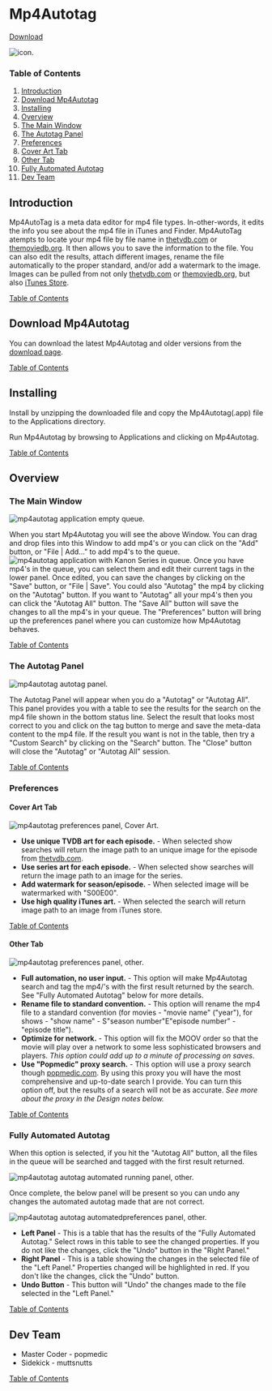 # Mp4Autotag #

[Download](https://github.com/muttsnutts/mp4autotag/wiki/download)

![icon.](http://www.popmedic.com/images/mp4autotag_icon_32.png) 

### Table of Contents ###
1. [Introduction](#introduction)
2. [Download Mp4Autotag](#download-mp4autotag) 
3. [Installing](#installing)
4. [Overview](#overview)
5. [The Main Window](#the-main-window) 
6. [The Autotag Panel](#the-autotag-panel) 
7. [Preferences](#preferences)
8. [Cover Art Tab](#cover-art-tab)
9. [Other Tab](#other-tab)
8. [Fully Automated Autotag](#fully-automated-autotag)
9. [Dev Team](#dev-team)

## Introduction ##
Mp4AutoTag is a meta data editor for mp4 file types.  In-other-words, it edits the info you see about the mp4 file in iTunes and Finder.  Mp4AutoTag atempts to locate your mp4 file by file name in [thetvdb.com](http://thetvdb.com) or [themoviedb.org](http://www.themoviedb.org).  It then allows you to save the information to the file.  You can also edit the results, attach different images, rename the file automatically to the proper standard, and/or add a watermark to the image. Images can be pulled from not only [thetvdb.com](http://thetvdb.com) or [themoviedb.org](http://www.themoviedb.org), but also [iTunes Store](http://www.apple.com/itunes/).

[Table of Contents](#table-of-contents)

## Download Mp4Autotag ##

You can download the latest Mp4Autotag and older versions from the [download page](./download).

[Table of Contents](#table-of-contents)

## Installing ##

Install by unzipping the downloaded file and copy the Mp4Autotag(.app) file to the Applications directory.

Run Mp4Autotag by browsing to Applications and clicking on Mp4Autotag.

[Table of Contents](#table-of-contents)

## Overview ##

### The Main Window ###

![mp4autotag application empty queue.](http://www.popmedic.com/images/mp4autotag_empty.png)

When you start Mp4Autotag you will see the above Window.  You can drag and drop files into this Window to add mp4's or you can click on the "Add" button, or "File | Add..." to add mp4's to the queue.
![mp4autotag application with Kanon Series in queue.](http://www.popmedic.com/images/mp4autotag_kanon.png)
Once you have mp4's in the queue, you can select them and edit their current tags in the lower panel.  Once edited, you can save the changes by clicking on the "Save" button, or "File | Save".  You could also "Autotag" the mp4 by clicking on the "Autotag" button. If you want to "Autotag" all your mp4's then you can click the "Autotag All" button.  The "Save All" button will save the changes to all the mp4's in your queue.  The "Preferences" button will bring up the preferences panel where you can customize how Mp4Autotag behaves.

[Table of Contents](#table-of-contents)

### The Autotag Panel ###

![mp4autotag autotag panel.](http://www.popmedic.com/images/mp4autotag_autotagwnd.png)

The Autotag Panel will appear when you do a "Autotag" or "Autotag All".  This panel provides you with a table to see the results for the search on the mp4 file shown in the bottom status line.  Select the result that looks most correct to you and click on the tag button to merge and save the meta-data content to the mp4 file.  If the result you want is not in the table, then try a "Custom Search" by clicking on the "Search" button.  The "Close" button will close the "Autotag" or "Autotag All" session. 

[Table of Contents](#table-of-contents)

### Preferences ###

#### Cover Art Tab ####

![mp4autotag preferences panel, Cover Art.](http://www.popmedic.com/images/mp4autotag_preferences_ca.png)

* **Use unique TVDB art for each episode.** - When selected show searches will return the image path to an unique image for the episode from [thetvdb.com](http://www.thetvdb.com).
* **Use series art for each episode.** - When selected show searches will return the image path to an image for the series.
* **Add watermark for season/episode.** - When selected image will be watermarked with "S00E00".
* **Use high quality iTunes art.** - When selected the search will return image path to an image from iTunes store. 

[Table of Contents](#table-of-contents)

#### Other Tab ####

![mp4autotag preferences panel, other.](http://www.popmedic.com/images/mp4autotag_preferences_other.png) 

* **Full automation, no user input.** - This option will make Mp4Autotag search and tag the mp4/'s with the first result returned by the search. See "Fully Automated Autotag" below for more details.
* **Rename file to standard convention.** - This option will rename the mp4 file to a standard convention (for movies - "movie name" ("year"), for shows - "show name" - S"season number"E"episode number" - "episode title").
* **Optimize for network.** - This option will fix the MOOV order so that the movie will play over a network to some less sophisticated browsers and players.  _This option could add up to a minute of processing on saves_.
* **Use "Popmedic" proxy search.** - This option will use a proxy search though [popmedic.com](http://www.popmedic.com/cgi/mp4autotag_cgi.rb).  By using this proxy you will have the most comprehensive and up-to-date search I provide.  You can turn this option off, but the results of a search will not be as accurate.  _See more about the proxy in the Design notes below._ 

[Table of Contents](#table-of-contents)

### Fully Automated Autotag ###

When this option is selected, if you hit the "Autotag All" button, all the files in the queue will be searched and tagged with the first result returned.  

![mp4autotag autotag automated running panel, other.](http://www.popmedic.com/images/mp4autotag_automated_autotagwnd_running.png)

Once complete, the below panel will be present so you can undo any changes the automated autotag made that are not correct.

![mp4autotag autotag automatedpreferences panel, other.](http://www.popmedic.com/images/mp4autotag_automated_autotagwnd.png) 

* **Left Panel** - This is a table that has the results of the "Fully Automated Autotag."  Select rows in this table to see the changed properties.  If you do not like the changes, click the "Undo" button in the "Right Panel."
* **Right Panel** - This is a table showing the changes in the selected file of the "Left Panel."  Properties changed will be highlighted in red.  If you don't like the changes, click the "Undo" button. 
* **Undo Button** - This button will "Undo" the changes made to the file selected in the "Left Panel."

[Table of Contents](#table-of-contents)

## Dev Team ##

* Master Coder - popmedic  
* Sidekick - muttsnutts

[Table of Contents](#table-of-contents)